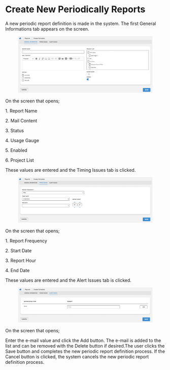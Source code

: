 # Create New Periodically Reports

A new periodic report definition is made in the system. The first General Informations tab appears on the screen.

<figure><img src="../../.gitbook/assets/Ekran Resmi 2023-06-21 09.27.48.png" alt=""><figcaption></figcaption></figure>

On the screen that opens;

1\. Report Name

2\. Mail Content

3\. Status

4\. Usage Gauge

5\. Enabled

6\. Project List

These values are entered and the Timing Issues tab is clicked.

<figure><img src="../../.gitbook/assets/Ekran Resmi 2023-06-21 09.31.11.png" alt=""><figcaption></figcaption></figure>

On the screen that opens;

1\. Report Frequency

2\. Start Date

3\. Report Hour

4\. End Date

These values are entered and the Alert Issues tab is clicked.

<figure><img src="../../.gitbook/assets/Ekran Resmi 2023-06-21 09.37.48.png" alt=""><figcaption></figcaption></figure>

On the screen that opens;

Enter the e-mail value and click the Add button. The e-mail is added to the list and can be removed with the Delete button if desired.The user clicks the Save button and completes the new periodic report definition process. If the Cancel button is clicked, the system cancels the new periodic report definition process.

